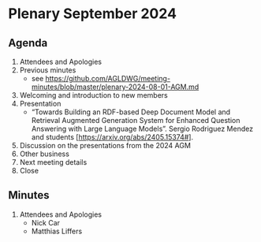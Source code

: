 # Plenary September 2024

## Agenda

1. Attendees and Apologies
2. Previous minutes
   * see https://github.com/AGLDWG/meeting-minutes/blob/master/plenary-2024-08-01-AGM.md
3. Welcoming and introduction to new members
4. Presentation
   * “Towards Building an RDF-based Deep Document Model and Retrieval Augmented Generation System for Enhanced Question Answering with Large Language Models”. Sergio Rodriguez Mendez and students   [https://arxiv.org/abs/2405.15374#].
6. Discussion on the presentations from the 2024 AGM 
7. Other business
8. Next meeting details
9. Close

## Minutes

1. Attendees and Apologies
   * Nick Car
   * Matthias Liffers
